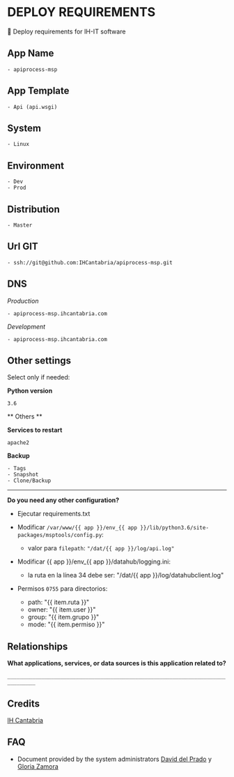 # DEPLOY REQUIREMENTS

🚀 Deploy requirements for IH-IT software

## App Name

    - apiprocess-msp

## App Template

    - Api (api.wsgi)
  

## System

    - Linux

## Environment

    - Dev
    - Prod

## Distribution

    - Master

## Url GIT

    - ssh://git@github.com:IHCantabria/apiprocess-msp.git

## DNS

_Production_

    - apiprocess-msp.ihcantabria.com

_Development_

    - apiprocess-msp.ihcantabria.com

## Other settings

Select only if needed:

**Python version**

`3.6`

** Others **

**Services to restart**

`apache2`

**Backup**

    - Tags
    - Snapshot
    - Clone/Backup

---

**Do you need any other configuration?**

* Ejecutar requirements.txt


* Modificar `/var/www/{{ app }}/env_{{ app }}/lib/python3.6/site-packages/msptools/config.py`:
    - valor para `filepath`: `"/dat/{{ app }}/log/api.log"`



* Modificar {{ app }}/env_{{ app }}/datahub/logging.ini:

    - la ruta en la línea 34 debe ser: "/dat/{{ app }}/log/datahubclient.log"



* Permisos `0755` para directorios:
    - path: "{{ item.ruta }}"
    - owner: "{{ item.user }}"
    - group: "{{ item.grupo }}"
    - mode: "{{ item.permiso }}"
    

## Relationships

**What applications, services, or data sources is this application related to?**

`_______________________________________________________________________________`

## Credits

[IH Cantabria](https://github.com/IHCantabria)

## FAQ

- Document provided by the system administrators [David del Prado](https://ihcantabria.com/directorio-personal/tecnologo/david-del-prado-secadas/) y [Gloria Zamora](https://ihcantabria.com/directorio-personal/tecnologo/gloria-zamora/)
